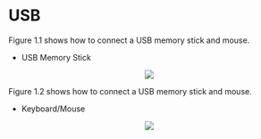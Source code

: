 <h1>
  USB
</h1>


Figure 1.1 shows how to connect a USB memory stick and mouse.  
- USB Memory Stick
<p align="center"><img src="https://github.com/Topst-Dev/Documentation/assets/161264431/6476c376-dba3-4ab5-95a6-144f9cf61d2f"></p>  

Figure 1.2 shows how to connect a USB memory stick and mouse.
- Keyboard/Mouse
<p align="center"><img src="https://github.com/Topst-Dev/Documentation/assets/161264431/c95d6627-00dd-4081-85b7-fa77efab7bb4"></p>  


